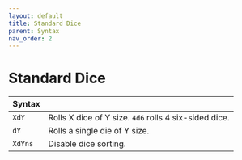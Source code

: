 ```yaml
---
layout: default
title: Standard Dice
parent: Syntax
nav_order: 2
---
```


# Standard Dice

| Syntax            |                                                        |
|-------------------|--------------------------------------------------------|
| `XdY`             | Rolls X dice of Y size. `4d6` rolls 4 six-sided dice.  |
| `dY`              | Rolls a single die of Y size.                          |
| `XdYns`           | Disable dice sorting.                                  |
